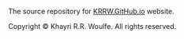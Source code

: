 

The source repository for <a href="https://krrw.github.io">KRRW.GitHub.io</a> website.

Copyright © Khayri R.R. Woulfe. All rights reserved.
